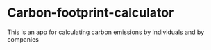 # Carbon-footprint-calculator
This is an app for calculating carbon emissions by individuals and by companies
